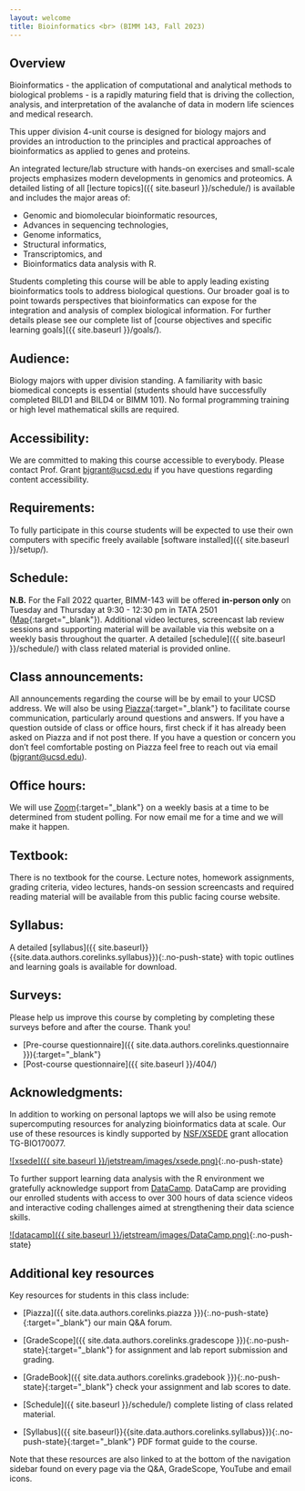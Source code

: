 ```yaml
---
layout: welcome
title: Bioinformatics <br> (BIMM 143, Fall 2023)
---
```


## Overview
Bioinformatics - the application of computational and analytical methods to biological problems - is a rapidly maturing field that is driving the collection, analysis, and interpretation of the avalanche of data in modern life sciences and medical research.  

This upper division 4-unit course is designed for biology majors and provides an introduction to the principles and practical approaches of bioinformatics as applied to genes and proteins.  

An integrated lecture/lab structure with hands-on exercises and small-scale projects emphasizes modern developments in genomics and proteomics. A detailed listing of all [lecture topics]({{ site.baseurl }}/schedule/) is available and includes the major areas of: 

- Genomic and biomolecular bioinformatic resources, 
- Advances in sequencing technologies, 
- Genome informatics, 
- Structural informatics, 
- Transcriptomics, and 
- Bioinformatics data analysis with R.  

 Students completing this course will be able to apply leading existing bioinformatics tools to address biological questions. Our broader goal is to point towards perspectives that bioinformatics can expose for the integration and analysis of complex biological information. For further details please see our complete list of [course objectives and specific learning goals]({{ site.baseurl }}/goals/).
 

## Audience: 
Biology majors with upper division standing. A familiarity with basic biomedical concepts is essential (students should have successfully completed BILD1 and BILD4 or BIMM 101). No formal programming training or high level mathematical skills are required.  

## Accessibility:  
We are committed to making this course accessible to everybody. Please contact Prof. Grant <bjgrant@ucsd.edu> if you have questions regarding content accessibility.  

## Requirements: 
To fully participate in this course students will be expected to use their own computers with specific freely available [software installed]({{ site.baseurl }}/setup/).    

## Schedule:  
**N.B.** For the Fall 2022 quarter, BIMM-143 will be offered **in-person only** on Tuesday and Thursday at 9:30 - 12:30 pm in TATA 2501 ([Map](https://goo.gl/maps/Cd8z9Zexx6q){:target="_blank"}).  Additional video lectures, screencast lab review sessions and supporting material will be available via this website on a weekly basis throughout the quarter.  A detailed [schedule]({{ site.baseurl }}/schedule/) with class related material is provided online.  

## Class announcements:  
All announcements regarding the course will be by email to your UCSD address.  We will also be using [Piazza]({{site.data.authors.corelinks.piazza}}){:target="_blank"} to facilitate course communication, particularly around questions and answers. If you have a question outside of class or office hours, first check if it has already been asked on Piazza and if not post there. If you have a question or concern you don’t feel comfortable posting on Piazza feel free to reach out via email (<bjgrant@ucsd.edu>).  

## Office hours:  
We will use [Zoom](https://ucsd.zoom.us/){:target="_blank"} on a weekly basis at a time to be determined from student polling. For now email me for a time and we will make it happen.
    

## Textbook:  
There is no textbook for the course. Lecture notes, homework assignments, grading criteria, video lectures, hands-on session screencasts and required reading material will be available from this public facing course website.  

## Syllabus:  
A detailed [syllabus]({{ site.baseurl}}{{site.data.authors.corelinks.syllabus}}){:.no-push-state} with topic outlines and learning goals is available for download.

## Surveys:
Please help us improve this course by completing by completing these surveys before and after the course. Thank you!
* [Pre-course questionnaire]({{ site.data.authors.corelinks.questionnaire }}){:target="_blank"}  
* [Post-course questionnaire]({{ site.baseurl }}/404/)  

## Acknowledgments:
In addition to working on personal laptops we will also be using remote supercomputing resources for analyzing bioinformatics data at scale. Our use of these resources is kindly supported by [NSF/XSEDE](https://www.xsede.org/) grant allocation TG-BIO170077.  

[![xsede]({{ site.baseurl }}/jetstream/images/xsede.png)](https://jetstream-cloud.org/){:.no-push-state}  

To further support learning data analysis with the R environment we gratefully acknowledge support from [DataCamp](https://www.datacamp.com/). DataCamp are providing our enrolled students with access to over 300 hours of data science videos and interactive coding challenges aimed at strengthening their data science skills.  

[![datacamp]({{ site.baseurl }}/jetstream/images/DataCamp.png)](https://www.datacamp.com/){:.no-push-state}  


## Additional key resources  
Key resources for students in this class include:  

- [Piazza]({{ site.data.authors.corelinks.piazza }}){:.no-push-state}{:target="_blank"}  our main Q&A forum.

- [GradeScope]({{ site.data.authors.corelinks.gradescope }}){:.no-push-state}{:target="_blank"} for assignment and lab report submission and grading.

- [GradeBook]({{ site.data.authors.corelinks.gradebook }}){:.no-push-state}{:target="_blank"}  check your assignment and lab scores to date.  

- [Schedule]({{ site.baseurl }}/schedule/) complete listing of class related material.  

- [Syllabus]({{ site.baseurl}}{{site.data.authors.corelinks.syllabus}}){:.no-push-state}{:target="_blank"}  PDF format guide to the course.


Note that these resources are also linked to at the bottom of the navigation sidebar found on every page via the Q&A, GradeScope, YouTube and email icons.   
